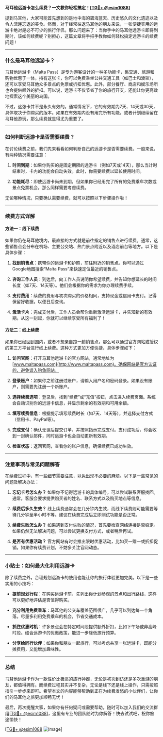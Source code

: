 **马耳他远游卡怎么续费？一文教你轻松搞定！[[TG💪+ @esim1088](https://t.me/s/esim1088)]**

提到马耳他，大家可能首先想到的是地中海的碧海蓝天、历史悠久的文化遗迹以及令人流连忘返的美食。然而，对于经常往返马耳他的朋友来说，一张便捷实用的远游卡绝对是必不可少的旅行伴侣。那么问题来了：当你手中的马耳他远游卡即将到期时，该如何续费呢？别担心，这篇文章将手把手教你如何轻松搞定远游卡的续费问题！

---

### 什么是马耳他远游卡？

马耳他远游卡（Malta Pass）是专为游客设计的一种多功能卡，集交通、旅游和购物优惠于一体。持有这张卡，你可以免费乘坐公共交通工具（如巴士和渡轮），还可以享受马耳他众多景点的免票或折扣优惠。此外，部分餐厅、商店和娱乐场所也会提供额外的折扣。可以说，远游卡不仅节省了你的旅行开支，还能让你更高效地探索这个美丽的岛国。

不过，这张卡并不是永久有效的。通常情况下，它的有效期为7天、14天或30天，具体取决于你购买的版本。如果在有效期内没有用完所有功能，或者计划继续留在马耳他游玩，那么续费就显得尤为重要了。

---

### 如何判断远游卡是否需要续费？

在讨论续费之前，我们先来看看如何判断自己的远游卡是否需要续费。一般来说，有两种情况需要注意：

1. **时间到期**：如果你购买的是固定期限的远游卡（例如7天或14天），那么当计时结束时，卡内的功能会自动失效。此时，你需要续费以延长使用时间。
   
2. **功能耗尽**：即使远游卡尚未到期，但如果你已经用完了所有的免费乘车次数或景点免票机会，那么同样需要考虑续费。

无论哪种情况，只要确认需要续费，就可以按照以下步骤操作啦！

---

### 续费方式详解

#### 方法一：线下续费
如果你仍在马耳他境内，最直接的方式就是前往指定的销售点进行续费。通常，这些销售点会分布在机场、主要公交站、热门景点附近以及酒店前台等地方。以下是具体步骤：

1. **找到销售点**：携带你的远游卡和护照，前往附近的销售点。你可以通过Google地图搜索“Malta Pass”来快速定位最近的销售点。
   
2. **咨询工作人员**：到达后，向工作人员说明你希望续费，并告知你想延长的时间长度（如7天、14天等）。他们会根据你的需求为你办理续费手续。

3. **支付费用**：续费的费用与初次购买的价格相同，支持现金或信用卡支付。记得保留好收据，以便日后查询。

4. **激活卡片**：完成支付后，工作人员会帮你重新激活远游卡，并告知新的有效期。从这一刻起，你就可以继续享受所有福利了！

#### 方法二：线上续费
如果你已经回到国内，或者不想亲自跑一趟销售点，那么可以通过官方网站或授权的第三方平台进行线上续费。这种方式更加方便快捷，具体步骤如下：

1. **访问官网**：打开马耳他远游卡的官方网站，通常地址为 [www.maltapass.com](http://www.maltapass.com)。确保网站是官方认证的，避免误入钓鱼网站。

2. **登录账户**：如果你之前注册过账户，请输入用户名和密码登录。如果没有账户，则需要先注册一个新账户。

3. **选择续费选项**：登录后，找到“续费”或“充值”按钮，点击进入续费页面。系统会自动识别你的远游卡信息，并显示剩余的有效期和可用余额。

4. **填写续费信息**：根据提示填写续费时长（如7天、14天等），并选择支付方式（信用卡、PayPal等）。

5. **完成支付**：确认无误后提交订单，并按照指示完成支付。支付成功后，你会收到一封确认邮件，同时远游卡也会自动更新有效期。

6. **检查状态**：返回官网，查看你的账户信息，确保续费已成功生效。

---

### 注意事项与常见问题解答

在续费过程中，有一些细节需要注意，以免出现不必要的麻烦。以下是一些常见的问题及解决办法：

1. **忘记卡号怎么办？**
   如果你不记得远游卡的具体编号，可以尝试联系客服找回。通常，客服会要求提供购买者的姓名、联系方式以及购买地点等信息。

2. **续费后多久生效？**
   线上续费通常会在几分钟内生效，而线下续费则可能需要等待几分钟至半小时不等。建议在续费完成后立即测试功能是否正常。

3. **续费失败怎么办？**
   如果遇到支付失败的情况，首先要检查网络连接是否稳定。如果仍然无法解决问题，可以尝试更换支付方式，或者稍后再试。

4. **是否有优惠活动？**
   官方网站有时会推出限时优惠活动，比如买一赠一或折扣促销。如果你有续费计划，不妨多关注官网动态。

---

### 小贴士：如何最大化利用远游卡

除了续费之外，合理规划远游卡的使用也能让你的旅行体验更加完美。以下是一些实用的小技巧：

- **提前规划行程**：在购买远游卡前，先列出你计划参观的景点和出行路线，这样可以更好地评估是否值得购买。
  
- **充分利用免费乘车**：马耳他的公交车覆盖范围很广，几乎可以到达每一个角落。尽量多利用免费乘车的机会，节省交通成本。

- **抓住优惠时机**：许多景点会在特定时间段提供额外折扣，比如下午场或非高峰时段。结合远游卡的优惠政策，能进一步降低旅行预算。

- **分享给同行伙伴**：如果你和朋友一起旅行，可以考虑共享一张远游卡，既能分摊费用，又能增加趣味性。

---

### 总结

马耳他远游卡作为一款性价比极高的旅行神器，无论是初次到访还是多次重游的朋友，都值得拥有。而续费过程其实并不复杂，无论是线下还是线上操作，只需按照指引一步步来即可。希望本文的内容能够帮助到正在为续费发愁的小伙伴们，让你们的马耳他之旅更加顺畅无忧！

最后，再次提醒大家，如果你有任何疑问或需要帮助，随时可以加入我们的交流群组[[TG💪+ @esim1088](https://t.me/s/esim1088)]，这里有专业的团队随时为你解答！快去试试吧，祝你旅途愉快！

[[TG💪+ @esim1088](https://t.me/s/esim1088) ![Image](https://i.postimg.cc/4NQfJmqS/Snipaste-2025-05-13-00-14-12.png)]